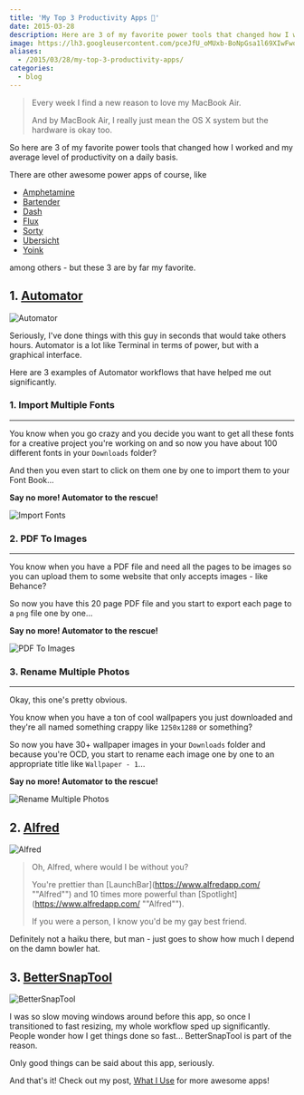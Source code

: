 ```yaml
---
title: 'My Top 3 Productivity Apps 🎩'
date: 2015-03-28
description: Here are 3 of my favorite power tools that changed how I worked and my average level of productivity on a daily basis.
image: https://lh3.googleusercontent.com/pceJfU_oMUxb-BoNpGsa1l69XIwFwoDUw7-fw0ev12hAdmNyo8aHKKQ02TZQZP8VhTrwU9sh9oN4O6FLheSxgfIqUoNRFfaLy4XIYSEi_8A0-1dLBxsDrJZhy5UrqYym88hT4dzIwl0GNn3KXzR5QgKLq37kWdM_ljTPWOHTlMOFa7tOfVQCgpRjwVyN5tjvdLRgUpnr5f7HwNPzWKw7zXHbrsIs4inrWIL6fk-nnKMQ9mWpcFT6zF4iLtLIrpJnteKNAygQqMRdkHBxBk1mhVZj8mH19sFMTjP1_og_BnXHekvZL537tpRdFF6E-JR-M8_NDhIKJNqAT3gXmkUbm5I51JHCriVlswG_gmZ6MaHVXnh61CD0eeAb8JiRHTU5-wu8Typa5H0kAfDWTKDspliqGbz64-5uJ1JgvciODRdkI2GvqlOdRNSU4XTMSed4F2tEfm_ZCqqjDTyxT5miduv3CVt7RFj5b14RWEx1ydsrFEmME2qYnEHy-h0Flq9a3w0O-HaLGdU-_8kghEOLl8v6srhaH4DCuJKl_j4v9opxma0Kfnqp6gXXvKc8vAzPAisP2iABgMIw4kkpQvZvYDyY_MeDN7Fm7VKl_HCqrWilPHtKItRkzE7OMSzpqMAh=w1140-h500-no
aliases:
  - /2015/03/28/my-top-3-productivity-apps/
categories:
  - blog
---
```


> Every week I find a new reason to love my MacBook Air.
>
> And by MacBook Air, I really just mean the OS X system but the hardware is okay too.

So here are 3 of my favorite power tools that changed how I worked and my average level of productivity on a daily basis.

There are other awesome power apps of course, like

- [Amphetamine](https://itunes.apple.com/us/app/amphetamine/id937984704?mt=12 'Amphetamine')
- [Bartender](https://www.macbartender.com 'Bartender')
- [Dash](https://kapeli.com/dash 'Dash')
- [Flux](https://justgetflux.com 'Flux')
- [Sorty](https://wiles.dk/ 'Sorty')
- [Ubersicht](https://tracesof.net/uebersicht/ 'Ubersicht')
- [Yoink](https://eternalstorms.at/yoink/ 'Yoink')

among others - but these 3 are by far my favorite.

## 1. [Automator](https://en.wikipedia.org/wiki/Automator_%28software%29 'Automator')

![Automator](https://www.redundantrobot.com/wp-content/uploads/2013/10/automator.png)

Seriously, I've done things with this guy in seconds that would take others hours. Automator is a lot like Terminal in terms of power, but with a graphical interface.

Here are 3 examples of Automator workflows that have helped me out significantly.

### 1. Import Multiple Fonts

---

You know when you go crazy and you decide you want to get all these fonts for a creative project you're working on and so now you have about 100 different fonts in your `Downloads` folder?

And then you even start to click on them one by one to import them to your Font Book...

**Say no more! Automator to the rescue!**

![Import Fonts](https://lh3.googleusercontent.com/Loy00P2M-y1-C1NReCZ9KbGb3zxehZJF5lhr67-7OuMEXnNYjW5IVUXkros8kgc4jxq0VLSJ7EhFh1xAqox5M_iUS0V_S0K6DYG0kocFC_powqYIxgI2qrpu-SF4lMOVXg2S3C0vhUCtZZaxCsizdoltmYZUiq-EUpCXDABihNAIvyYDI2mSa5f73Hoor_w-ZJJGN7AvnKEtjXYdy25AQuzE_-siG_m-Oy1mkScOWEYA55eVUr3UP5DVhrFhbm5ftFDyqc5PQ_3ZzOCLX8eDUHcesD2JJoImbto0At1MOqhTJ9S8eUR8eIr76BLefC5W9n-8obRu2tZsh-WIpV4AW-AOcXTF5HA44k2g2MhIxXpJmWWGpdprkzRpwMPFVfaLGDccY5e9I0JADFZV-MPOZiEx-tr9aVYKrurfoNTprAnmOdkqT2NtsurZG3wbYM2UQXLqq5nP6ZxcTfNOAJcgeSUsPwdCOmwHpLkp2HZ1vESEOW-XvlDcukDJ3BFS2Zg5hbtsjn4EueO8cNIlMtJMyrhlDK7wnoQzE6mheW9KByq9qXKnvtsnqgz3W3FFJKHKxdqDV4SmcOMSJNpUGVNOJSeX079Ku_NdYP4f3cfC9x7PqrSRrNfFWkKbcN__54Ih=w1060-h371-no)

### 2. PDF To Images

---

You know when you have a PDF file and need all the pages to be images so you can upload them to some website that only accepts images - like Behance?

So now you have this 20 page PDF file and you start to export each page to a `png` file one by one...

**Say no more! Automator to the rescue!**

![PDF To Images](https://lh3.googleusercontent.com/1dklPsda_bE5HUIh-Wxrn210A8XqTSn2Duar_ZVoPWL-DpVKcH96YScOo95ef3buAxbvxjLBEpFd6et29-vyVRnU-cZA4aD8bR6WYQGeu-Qi2NZrQ4uZUo2wXS-hDAJlvuI1w44OLcNARskxkyKg8qiR63sYUiOJ8-lPkcprWSLDCM9rxvhoknzWU2SJyAbgPeQl4_A_FZRhU9-DMOsV_fe683rDkiJEdWoEtCF1ZTjIZSCsttTX6_pgWLCwBNEB2i27meaek6_L2kbIwc3MtoLsSIj04nyl-Y2LL8Br5rh4bVndAmij1WDeI7X6r4XctFZ__0uPbjKV-ijttCBtr4Zd2vrseFXBYhit1Tb_8bG8rqDsN9wUG3nkHwx17OaNJLEAceP8Jpl6iHOTG92WFdAO6E3xpXraUUGnvL5TYW6O9tkt6rVCEynQ2Qbpd8ssLCxXhW3K_B2JRHXsHWklGuiCUSyRGk2bg2lvfR_CXH5lHaxnHYc7ISJpxCmeQ9yTYxlaIOHkdVsx-1vqfmCD_oU7Da2Y3pl-6wuN7fwVt6w0m1MNZ0B_k24O_YkxhS2xSzpOxe6A9wh2N9ObIr64kj5C1_u3hUExhbPpf4lB4i8sx8pCjRYLO8xCE7RYX2J2=w1059-h471-no)

### 3. Rename Multiple Photos

---

Okay, this one's pretty obvious.

You know when you have a ton of cool wallpapers you just downloaded and they're all named something crappy like `1250x1280` or something?

So now you have 30+ wallpaper images in your `Downloads` folder and because you're OCD, you start to rename each image one by one to an appropriate title like `Wallpaper - 1`...

**Say no more! Automator to the rescue!**

![Rename Multiple Photos](https://lh3.googleusercontent.com/xdeJmXeYUzPFEVUy1QcN8uubg1FUz6tDIZUz-uV_XKzoUQ4hqDZUhjiGmiO_1c3bMrpZ8g-sOsCdS6PyXK2EzAX_AkVgqZ4y4t2PWHaZmawKfKRsmPf1hA4hck8iJqC5NLYQu8IaCGzqZ9IaKSY__9c7tMebsWzdFsnKog7asP2ug_-wq5lkQO82WknLVydPpZTTd41iVO8Up3xGe7i25g1O9YpXLvqL2Yr_9DsTSlKLvik2stBMyL_ArRTX5PwGgRUz8pDkts4B4zo0zeI9LKR1sUblyh4Rj31vFHF561efzmbxOz6z7Pushv9pgz3VOvwZy8lDPCMmRQvwjSy1mecH7c4meddazSwg1VrHPKl6D4EiDvP7eACEFUcR4qqGcUI-3FaSxOQ49YQ-pnaQxa4lUKI7BKumSGWaRW3dVrlyvmi3Uo46kx50p_uNm8VL-a_mkqmnisGPvaatEtiL0obwlGhoWXKJQZKWRPzYm9GFfFU1uHOma2gwdk3B79fClco5vZZun28DdJNQVRjxWcGIyk5dHO3B2nqc0DjzokMFxDaK5LbxTwgICCY2Yd5VJJnA06oMJRnP298A7vS-GWUni9WQBILKf-In31C1LIHzKz-soLmX2BmNidycI3JV=w1056-h378-no)

## 2. [Alfred](https://www.alfredapp.com/ 'Alfred')

![Alfred](https://a2.mzstatic.com/us/r30/Purple/v4/22/16/13/221613ff-de88-908e-684d-262576f7dbd0/icon128-2x.png)

> Oh, Alfred, where would I be without you?
>
> You're prettier than [LaunchBar](https://www.alfredapp.com/ ""Alfred"") and 10 times more powerful than [Spotlight](https://www.alfredapp.com/ ""Alfred"").
>
> If you were a person, I know you'd be my gay best friend.

Definitely not a haiku there, but man - just goes to show how much I depend on the damn bowler hat.

## 3. [BetterSnapTool](https://itunes.apple.com/us/app/bettersnaptool/id417375580?mt=12 'BetterSnapTool')

![BetterSnapTool](https://a3.mzstatic.com/us/r30/Purple3/v4/b0/e1/f1/b0e1f178-69dc-f01a-3d4e-0faa4379ca8f/icon128-2x.png)

I was so slow moving windows around before this app, so once I transitioned to fast resizing, my whole workflow sped up significantly. People wonder how I get things done so fast... BetterSnapTool is part of the reason.

Only good things can be said about this app, seriously.

And that's it! Check out my post, [What I Use](https://fvcproductions.com/what-i-use/ 'What I Use 📱') for more awesome apps!
